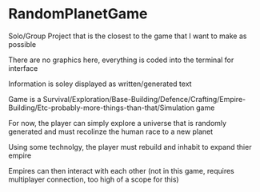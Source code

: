 # RandomPlanetGame

Solo/Group Project that is the closest to the game that I want to make as possible

There are no graphics here, everything is coded into the terminal for interface

Information is soley displayed as written/generated text

Game is a Survival/Exploration/Base-Building/Defence/Crafting/Empire-Building/Etc-probably-more-things-than-that/Simulation game

For now, the player can simply explore a universe that is randomly generated and must recolinze the human race to a new planet

Using some technolgy, the player must rebuild and inhabit to expand thier empire

Empires can then interact with each other (not in this game, requires multiplayer connection, too high of a scope for this)
